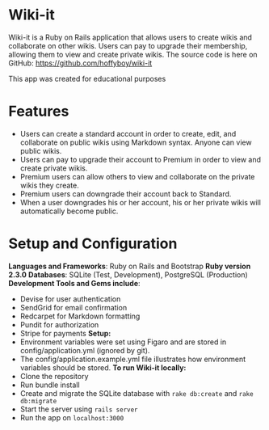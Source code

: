 # Wiki-it
Wiki-it is a Ruby on Rails application that allows users to create wikis and collaborate on other wikis. Users can pay to upgrade their membership, allowing them to view and create private wikis.
The source code is here on GitHub: https://github.com/hoffyboy/wiki-it

This app was created for educational purposes

# Features
+ Users can create a standard account in order to create, edit, and collaborate on public wikis using Markdown syntax. Anyone can view public wikis.
+ Users can pay to upgrade their account to Premium in order to view and create private wikis.
+ Premium users can allow others to view and collaborate on the private wikis they create.
+ Premium users can downgrade their account back to Standard.
+ When a user downgrades his or her account, his or her private wikis will automatically become public.
# Setup and Configuration
**Languages and Frameworks**: Ruby on Rails and Bootstrap
**Ruby version 2.3.0**
**Databases**: SQLite (Test, Development), PostgreSQL (Production)
**Development Tools and Gems include**:
+ Devise for user authentication
+ SendGrid for email confirmation
+ Redcarpet for Markdown formatting
+ Pundit for authorization
+ Stripe for payments
**Setup:**
+ Environment variables were set using Figaro and are stored in config/application.yml (ignored by git).
+ The config/application.example.yml file illustrates how environment variables should be stored.
**To run Wiki-it locally:**
+ Clone the repository
+ Run bundle install
+ Create and migrate the SQLite database with `rake db:create` and `rake db:migrate`
+ Start the server using `rails server`
+ Run the app on `localhost:3000`
